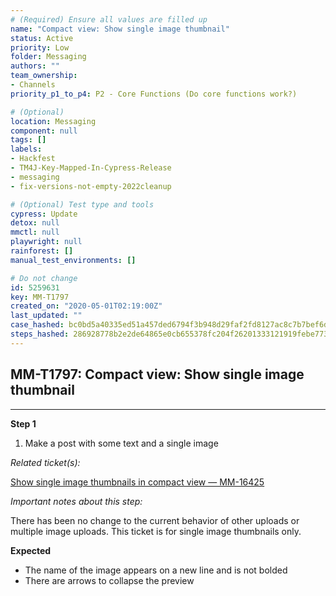 ```yaml
---
# (Required) Ensure all values are filled up
name: "Compact view: Show single image thumbnail"
status: Active
priority: Low
folder: Messaging
authors: ""
team_ownership: 
- Channels
priority_p1_to_p4: P2 - Core Functions (Do core functions work?)

# (Optional)
location: Messaging
component: null
tags: []
labels: 
- Hackfest
- TM4J-Key-Mapped-In-Cypress-Release
- messaging
- fix-versions-not-empty-2022cleanup

# (Optional) Test type and tools
cypress: Update
detox: null
mmctl: null
playwright: null
rainforest: []
manual_test_environments: []

# Do not change
id: 5259631
key: MM-T1797
created_on: "2020-05-01T02:19:00Z"
last_updated: ""
case_hashed: bc0bd5a40335ed51a457ded6794f3b948d29faf2fd8127ac8c7b7bef6dc1884b936680341fd9a19f83ef876925aea886
steps_hashed: 286928778b2e2de64865e0cb655378fc204f26201333121919febe7736589c6ba2d6de75d628470d260d09909b2000fb
---
```


<!-- (Auto-generated) Based on frontmatter's "key" and "name" -->

## MM-T1797: Compact view: Show single image thumbnail

---

**Step 1**

1. Make a post with some text and a single image

_Related ticket(s):_

[Show single image thumbnails in compact view — MM-16425](https://mattermost.atlassian.net/browse/MM-16425)

_Important notes about this step:_

There has been no change to the current behavior of other uploads or multiple image uploads. This ticket is for single image thumbnails only.

**Expected**

- The name of the image appears on a new line and is not bolded
- There are arrows to collapse the preview
